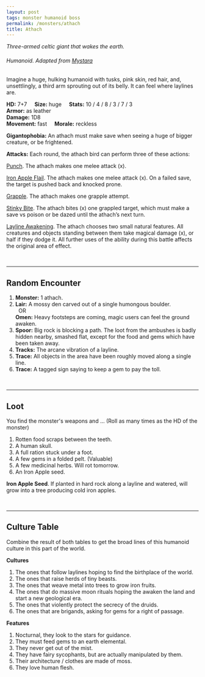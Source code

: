 ```yaml
---
layout: post
tags: monster humanoid boss
permalink: /monsters/athach
title: Athach
---
```


*Three-armed celtic giant that wakes the earth.*

###### Humanoid. Adapted from [Mystara](http://adnd.geoshitties.installgentoo.com/mm/gianatha.html)

Imagine a huge, hulking humanoid with tusks, pink skin, red hair, and, unsettlingly, a third arm sprouting out of its belly. It can feel where laylines are.

**HD:** 7+7  &nbsp; &nbsp;  **Size:** huge &nbsp; &nbsp; **Stats:** 10 / 4 / 8 / 3 / 7 / 3 <br>
**Armor:** as leather <br>
**Damage:** 1D8 <br>
**Movement:** fast &nbsp; &nbsp; **Morale:** reckless <br>

**Gigantophobia:** An athach must make save when seeing a huge of bigger creature, or be frightened.

**Attacks:** Each round, the athach bird can perform three of these actions:

<ins>Punch</ins>. The athach makes one melee attack (x).

<ins>Iron Apple Flail</ins>. The athach makes one melee attack (x). On a failed save, the target is pushed back and knocked prone.

<ins>Grapple</ins>. The athach makes one grapple attempt.

<ins>Stinky Bite</ins>. The athach bites (x) one grappled target, which must make a save vs poison or be dazed until the athach’s next turn.

<ins>Layline Awakening</ins>. The athach chooses two small natural features. All creatures and objects standing between them take magical damage (x), or half if they dodge it. All further uses of the ability during this battle affects the original area of effect.

<br>

---

## Random Encounter

1. **Monster:** 1 athach.
1. **Lair:** A mossy den carved out of a single humongous boulder. <br>	&nbsp; OR <br>	**Omen:** Heavy footsteps are coming, magic users can feel the ground awaken.
1. **Spoor:** Big rock is blocking a path. The loot from the ambushes is badly hidden nearby, smashed flat, except for the food and gems which have been taken away.
1. **Tracks:** The arcane vibration of a layline.
1. **Trace:** All objects in the area have been roughly moved along a single line.
1. **Trace:** A tagged sign saying to keep a gem to pay the toll.

<br>

---

## Loot

You find the monster's weapons and ... (Roll as many times as the HD of the monster)

1. Rotten food scraps between the teeth.
1. A human skull.
1. A full ration stuck under a foot.
1. A few gems in a folded pelt. (Valuable)
1. A few medicinal herbs. Will rot tomorrow.
1. An Iron Apple seed.

<span class="alchemy"> **Iron Apple Seed**. If planted in hard rock along a layline and watered, will grow into a tree producing cold iron apples.</span>

<br>

---

## Culture Table

Combine the result of both tables to get the broad lines of this humanoid culture in this part of the world.

**Cultures**
1. The ones that follow laylines hoping to find the birthplace of the world.
1. The ones that raise herds of tiny beasts. 
1. The ones that weave metal into trees to grow iron fruits.
1. The ones that do massive moon rituals hoping the awaken the land and start a new geological era.
1. The ones that violently protect the secrecy of the druids.
1. The ones that are brigands, asking for gems for a right of passage.

**Features**
1. Nocturnal, they look to the stars for guidance.
1. They must feed gems to an earth elemental.
1. They never get out of the mist.
1. They have fairy sycophants, but are actually manipulated by them.
1. Their architecture / clothes are made of moss.
1. They love human flesh.


